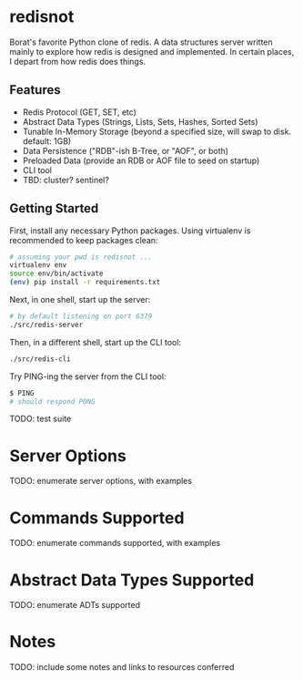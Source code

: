 # redisnot

Borat's favorite Python clone of redis. A data structures server written mainly to explore how redis is designed and implemented. In certain places, I depart from how redis does things.

## Features
- Redis Protocol (GET, SET, etc)
- Abstract Data Types (Strings, Lists, Sets, Hashes, Sorted Sets)
- Tunable In-Memory Storage (beyond a specified size, will swap to disk. default: 1GB)
- Data Persistence ("RDB"-ish B-Tree, or "AOF", or both)
- Preloaded Data (provide an RDB or AOF file to seed on startup)
- CLI tool
- TBD: cluster? sentinel?

## Getting Started

First, install any necessary Python packages. Using virtualenv is recommended to keep packages clean:
```bash
# assuming your pwd is redisnot ...
virtualenv env
source env/bin/activate
(env) pip install -r requirements.txt
```

Next, in one shell, start up the server:
```bash
# by default listening on port 6379
./src/redis-server
```

Then, in a different shell, start up the CLI tool:
```bash
./src/redis-cli
```

Try PING-ing the server from the CLI tool:
```bash
$ PING
# should respond PONG
```

TODO: test suite

# Server Options

TODO: enumerate server options, with examples

# Commands Supported

TODO: enumerate commands supported, with examples

# Abstract Data Types Supported

TODO: enumerate ADTs supported

# Notes

TODO: include some notes and links to resources conferred

